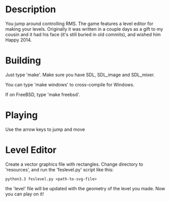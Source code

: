 Description
===========

You jump around controlling RMS. The game features a level editor
for making your levels. Originally it was written in a couple days
as a gift to my cousin and it had his face (it's still buried in old
commits), and wished him Happy 2014.

Building
========

Just type 'make'. Make sure you have SDL, SDL\_image
and SDL\_mixer.

You can type 'make windows' to cross-compile for Windows.

If on FreeBSD, type 'make freebsd'.

Playing
=======

Use the arrow keys to jump and move

Level Editor
============

Create a vector graphics file with rectangles. Change directory
to 'resources', and run the 'feslevel.py' script like this:

```
python3.3 feslevel.py <path-to-svg-file>
```

the 'level' file will be updated with the geometry of the level
you made. Now you can play on it!
